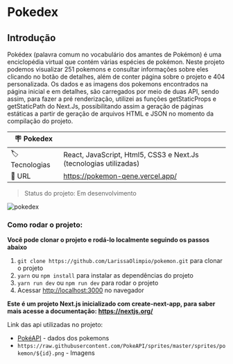 # Pokedex

## Introdução

Pokédex (palavra comum no vocabulário dos amantes de Pokémon) é uma enciclopédia virtual que contém várias espécies de pokémon.
Neste projeto podemos visualizar 251 pokemons e consultar informações sobre eles clicando no botão de detalhes, além de conter página sobre o projeto e 404 personalizada. 
Os dados  e as imagens dos pokemons encontrados na página inicial e em detalhes, são carregados por meio de duas API, sendo assim, para fazer a pré renderização, utilizei as funções getStaticProps e getStaticPath do Next.Js, possibilitando assim a geração de páginas estáticas a partir de geração de arquivos HTML e JSON no momento da compilação do projeto.

| :placard: Pokedex |     |
| -------------  | --- |
|:label: Tecnologias | React, JavaScript, Html5, CSS3 e Next.Js (tecnologias utilizadas)|
| :rocket: URL         | https://pokemon-qene.vercel.app/

> Status do projeto: Em desenvolvimento

![pokedex](https://github.com/LarissaOlimpio/pokemon/assets/50180854/1b36a369-03f9-4ef6-8f63-6bdb0bc49d83#vitrinedev)


### Como rodar o projeto:

**Você pode clonar o projeto e rodá-lo localmente seguindo os passos abaixo**

1. `git clone https://github.com/LarissaOlimpio/pokemon.git` para clonar o projeto
2. `yarn` ou `npm install` para instalar as dependências do projeto
3. `yarn run dev` ou `npm run dev` para rodar o projeto
4. Acessar [http://localhost:3000](http://localhost:3000) no navegador


**Este é um projeto Next.js inicializado com create-next-app, para saber mais acesse a documentação: https://nextjs.org/**


Link das api utilizadas no projeto:


- [PokéAPI](https://pokeapi.co/) - dados dos pokemons
- `https://raw.githubusercontent.com/PokeAPI/sprites/master/sprites/pokemon/${id}.png` - Imagens 
